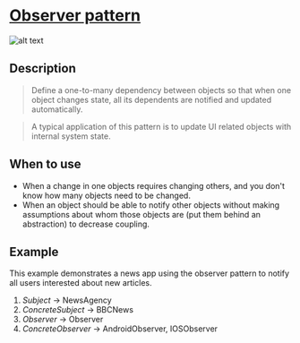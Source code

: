 # [Observer pattern](https://en.wikipedia.org/wiki/Observer_pattern)

![alt text](https://miro.medium.com/max/1144/1*2KgKOfU3hNeF9VjoXhaXzQ.png)

## Description

>Define a one-to-many dependency between objects so that when one object changes state, all its dependents are notified
> and updated automatically.

>A typical application of this pattern is to update UI related objects with internal system state.

## When to use

- When a change in one objects requires changing others, and you don't know how many objects need to be changed.
- When an object should be able to notify other objects without making assumptions about whom those objects are (put
  them behind an abstraction) to decrease coupling.

## Example

This example demonstrates a news app using the observer pattern to notify all users interested about new articles.

1. *Subject* -> NewsAgency
2. *ConcreteSubject* -> BBCNews
3. *Observer* -> Observer
4. *ConcreteObserver* -> AndroidObserver, IOSObserver


